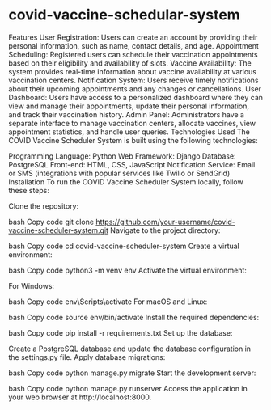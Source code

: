 # covid-vaccine-schedular-system
Features
User Registration: Users can create an account by providing their personal information, such as name, contact details, and age.
Appointment Scheduling: Registered users can schedule their vaccination appointments based on their eligibility and availability of slots.
Vaccine Availability: The system provides real-time information about vaccine availability at various vaccination centers.
Notification System: Users receive timely notifications about their upcoming appointments and any changes or cancellations.
User Dashboard: Users have access to a personalized dashboard where they can view and manage their appointments, update their personal information, and track their vaccination history.
Admin Panel: Administrators have a separate interface to manage vaccination centers, allocate vaccines, view appointment statistics, and handle user queries.
Technologies Used
The COVID Vaccine Scheduler System is built using the following technologies:

Programming Language: Python
Web Framework: Django
Database: PostgreSQL
Front-end: HTML, CSS, JavaScript
Notification Service: Email or SMS (integrations with popular services like Twilio or SendGrid)
Installation
To run the COVID Vaccine Scheduler System locally, follow these steps:

Clone the repository:

bash
Copy code
git clone https://github.com/your-username/covid-vaccine-scheduler-system.git
Navigate to the project directory:

bash
Copy code
cd covid-vaccine-scheduler-system
Create a virtual environment:

bash
Copy code
python3 -m venv env
Activate the virtual environment:

For Windows:

bash
Copy code
env\Scripts\activate
For macOS and Linux:

bash
Copy code
source env/bin/activate
Install the required dependencies:

bash
Copy code
pip install -r requirements.txt
Set up the database:

Create a PostgreSQL database and update the database configuration in the settings.py file.
Apply database migrations:

bash
Copy code
python manage.py migrate
Start the development server:

bash
Copy code
python manage.py runserver
Access the application in your web browser at http://localhost:8000.
